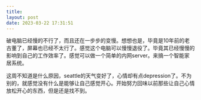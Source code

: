 ```yaml
---
title: 
layout: post
date: 2023-03-22 17:31:51
---
```


破电脑已经慢的不行了，而且还在一步步的变慢。想想也是，毕竟是10年前的老古董了，屏幕也已经不太行了。感觉这个电脑可以慢慢退役了。毕竟其已经慢慢的影响到自己的工作效率了。感觉可以做一个简单的内网server。来搞一个智能家居系统。

这周不知道是什么原因，seattle的天气变好了，心情却有点depression了。不为别的，就感觉没有什么是能够让自己感觉开心。开始努力回味以前那些让自己心情放松开心的东西，但是还是找不到。
